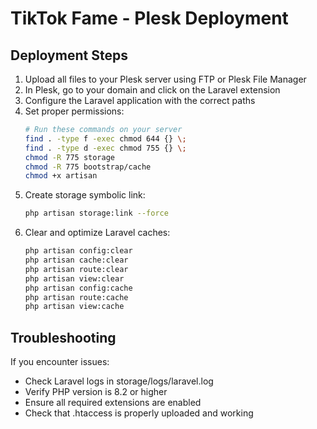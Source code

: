 # TikTok Fame - Plesk Deployment

## Deployment Steps

1. Upload all files to your Plesk server using FTP or Plesk File Manager
2. In Plesk, go to your domain and click on the Laravel extension
3. Configure the Laravel application with the correct paths
4. Set proper permissions:
   ```bash
   # Run these commands on your server
   find . -type f -exec chmod 644 {} \;
   find . -type d -exec chmod 755 {} \;
   chmod -R 775 storage
   chmod -R 775 bootstrap/cache
   chmod +x artisan
   ```
5. Create storage symbolic link:
   ```bash
   php artisan storage:link --force
   ```
6. Clear and optimize Laravel caches:
   ```bash
   php artisan config:clear
   php artisan cache:clear
   php artisan route:clear
   php artisan view:clear
   php artisan config:cache
   php artisan route:cache
   php artisan view:cache
   ```

## Troubleshooting

If you encounter issues:
- Check Laravel logs in storage/logs/laravel.log
- Verify PHP version is 8.2 or higher
- Ensure all required extensions are enabled
- Check that .htaccess is properly uploaded and working
